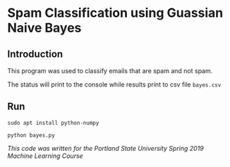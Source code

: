 # Spam Classification using Guassian Naive Bayes

## Introduction
This program was used to classify emails that are spam and not spam.

The status will print to the console while results print to csv file `bayes.csv`

## Run
`sudo apt install python-numpy`

`python bayes.py`

*This code was written for the Portland State University Spring 2019 Machine Learning Course*
